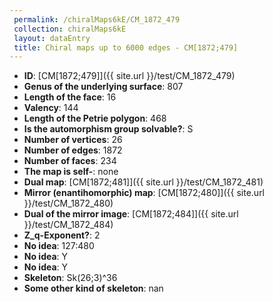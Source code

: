 ```yaml
--- 
 permalink: /chiralMaps6kE/CM_1872_479 
 collection: chiralMaps6kE
 layout: dataEntry
 title: Chiral maps up to 6000 edges - CM[1872;479]
---
```


- **ID**: [CM[1872;479]]({{ site.url }}/test/CM_1872_479)
- **Genus of the underlying surface**: 807
- **Length of the face**: 16
- **Valency**: 144
- **Length of the Petrie polygon**: 468
- **Is the automorphism group solvable?**: S
- **Number of vertices**: 26
- **Number of edges**: 1872
- **Number of faces**: 234
- **The map is self-**: none
- **Dual map**: [CM[1872;481]]({{ site.url }}/test/CM_1872_481)
- **Mirror (enantihomorphic) map**: [CM[1872;480]]({{ site.url }}/test/CM_1872_480)
- **Dual of the mirror image**: [CM[1872;484]]({{ site.url }}/test/CM_1872_484)
- **Z_q-Exponent?**: 2
- **No idea**:  127:480
- **No idea**: Y
- **No idea**: Y
- **Skeleton**: Sk(26;3)^36
- **Some other kind of skeleton**: nan
